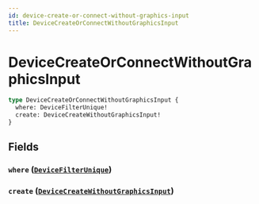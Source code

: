 ```yaml
---
id: device-create-or-connect-without-graphics-input
title: DeviceCreateOrConnectWithoutGraphicsInput
---
```


 # DeviceCreateOrConnectWithoutGraphicsInput





```graphql
type DeviceCreateOrConnectWithoutGraphicsInput {
  where: DeviceFilterUnique!
  create: DeviceCreateWithoutGraphicsInput!
}
```


## Fields

### `where` ([`DeviceFilterUnique`](/inputs/device-filter-unique))




### `create` ([`DeviceCreateWithoutGraphicsInput`](/inputs/device-create-without-graphics-input))







